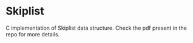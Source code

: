 # Skiplist
C implementation of Skiplist data structure. Check the pdf present in the repo for more details.

